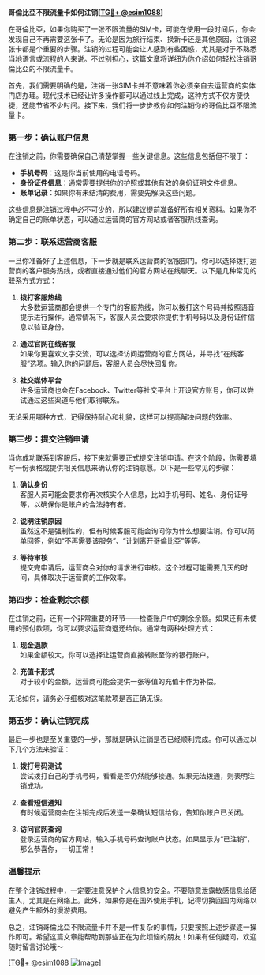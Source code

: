 **哥倫比亞不限流量卡如何注销[[TG💪+ @esim1088](https://t.me/s/esim1088)]**

在哥倫比亞，如果你购买了一张不限流量的SIM卡，可能在使用一段时间后，你会发现自己不再需要这张卡了。无论是因为旅行结束、换新卡还是其他原因，注销这张卡都是个重要的步骤。注销的过程可能会让人感到有些困惑，尤其是对于不熟悉当地语言或流程的人来说。不过别担心，这篇文章将详细为你介绍如何轻松注销哥倫比亞的不限流量卡。

首先，我们需要明确的是，注销一张SIM卡并不意味着你必须亲自去运营商的实体门店办理。现代技术已经让许多操作都可以通过线上完成，这种方式不仅方便快捷，还能节省不少时间。接下来，我们将一步步教你如何注销你的哥倫比亞不限流量卡。

### 第一步：确认账户信息

在注销之前，你需要确保自己清楚掌握一些关键信息。这些信息包括但不限于：

- **手机号码**：这是你当前使用的电话号码。
- **身份证件信息**：通常需要提供你的护照或其他有效的身份证明文件信息。
- **账单记录**：如果你有未结清的费用，需要先解决这些问题。

这些信息是注销过程中必不可少的，所以建议提前准备好所有相关资料。如果你不确定自己的账单状态，可以通过运营商的官方网站或者客服热线查询。

### 第二步：联系运营商客服

一旦你准备好了上述信息，下一步就是联系运营商的客服部门。你可以选择拨打运营商的客户服务热线，或者直接通过他们的官方网站在线聊天。以下是几种常见的联系方式方式：

1. **拨打客服热线**  
   大多数运营商都会提供一个专门的客服热线，你可以拨打这个号码并按照语音提示进行操作。通常情况下，客服人员会要求你提供手机号码以及身份证件信息以验证身份。

2. **通过官网在线客服**  
   如果你更喜欢文字交流，可以选择访问运营商的官方网站，并寻找“在线客服”选项。输入你的问题后，客服人员会尽快回复你。

3. **社交媒体平台**  
   许多运营商也会在Facebook、Twitter等社交平台上开设官方账号，你可以尝试通过这些渠道与他们取得联系。

无论采用哪种方式，记得保持耐心和礼貌，这样可以提高解决问题的效率。

### 第三步：提交注销申请

当你成功联系到客服后，接下来就需要正式提交注销申请。在这个阶段，你需要填写一份表格或提供相关信息来确认你的注销意愿。以下是一些常见的步骤：

1. **确认身份**  
   客服人员可能会要求你再次核实个人信息，比如手机号码、姓名、身份证号等，以确保你是账户的合法持有者。

2. **说明注销原因**  
   虽然这不是强制性的，但有时候客服可能会询问你为什么想要注销。你可以简单回答，例如“不再需要该服务”、“计划离开哥倫比亞”等等。

3. **等待审核**  
   提交完申请后，运营商会对你的请求进行审核。这个过程可能需要几天的时间，具体取决于运营商的工作效率。

### 第四步：检查剩余余额

在注销之前，还有一个非常重要的环节——检查账户中的剩余余额。如果还有未使用的预付款项，你可以要求运营商退还给你。通常有两种处理方式：

1. **现金退款**  
   如果金额较大，你可以选择让运营商直接转账至你的银行账户。

2. **充值卡形式**  
   对于较小的金额，运营商可能会提供一张等值的充值卡作为补偿。

无论如何，请务必仔细核对这笔款项是否正确无误。

### 第五步：确认注销完成

最后一步也是至关重要的一步，那就是确认注销是否已经顺利完成。你可以通过以下几个方法来验证：

1. **拨打号码测试**  
   尝试拨打自己的手机号码，看看是否仍然能够接通。如果无法拨通，则表明注销成功。

2. **查看短信通知**  
   有时候运营商会在注销完成后发送一条确认短信给你，告知你账户已关闭。

3. **访问官网查询**  
   登录运营商的官方网站，输入手机号码查询账户状态。如果显示为“已注销”，那么恭喜你，一切正常！

### 温馨提示

在整个注销过程中，一定要注意保护个人信息的安全。不要随意泄露敏感信息给陌生人，尤其是在网络上。此外，如果你是在国外使用手机，记得切换回国内网络以避免产生额外的漫游费用。

总之，注销哥倫比亞不限流量卡并不是一件复杂的事情，只要按照上述步骤逐一操作即可。希望这篇文章能帮助到那些正在为此烦恼的朋友！如果有任何疑问，欢迎随时留言讨论哦～

[[TG💪+ @esim1088](https://t.me/s/esim1088) ![Image](https://i.postimg.cc/4NQfJmqS/Snipaste-2025-05-13-00-14-12.png)]
